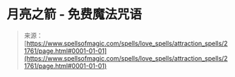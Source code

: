 <!--yml

category: 未分类

date: 2024-06-12 19:05:34

-->

# 月亮之箭 - 免费魔法咒语

> 来源：[https://www.spellsofmagic.com/spells/love_spells/attraction_spells/21761/page.html#0001-01-01](https://www.spellsofmagic.com/spells/love_spells/attraction_spells/21761/page.html#0001-01-01)
